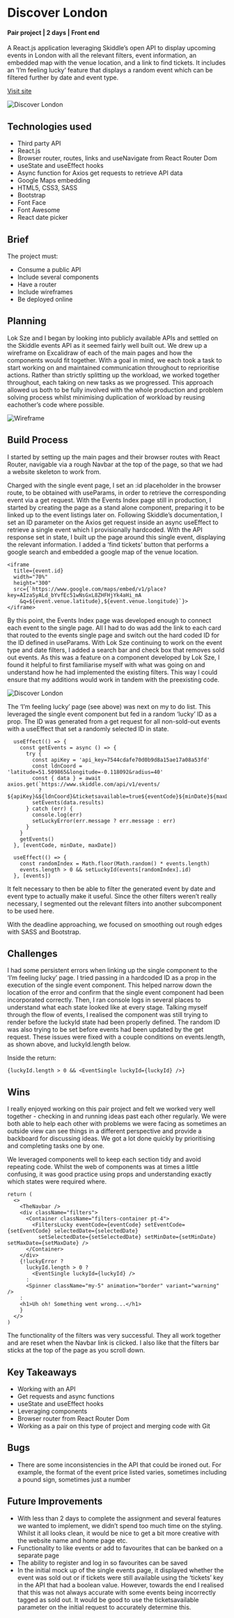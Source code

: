 # Discover London
#### Pair project  |  2 days  |  Front end

A React.js application leveraging Skiddle’s open API to display upcoming events in London with all the relevant filters, event information, an embedded map with the venue location, and a link to find tickets. It includes an ‘I’m feeling lucky’ feature that displays a random event which can be  filtered further by date and event type.

[Visit site](https://discoverlondon.netlify.app)

![Discover London](/assets/planning/homepage.png)



## Technologies used
- Third party API
- React.js
- Browser router, routes, links and useNavigate from React Router Dom
- useState and useEffect hooks
- Async function for Axios get requests to retrieve API data
- Google Maps embedding
- HTML5, CSS3, SASS
- Bootstrap
- Font Face
- Font Awesome
- React date picker



## Brief
The project must:
- Consume a public API
- Include several components
- Have a router
- Include wireframes
- Be deployed online



## Planning
Lok Sze and I began by looking into publicly available APIs and settled on the Skiddle events API as it seemed fairly well built out. We drew up a wireframe on Excalidraw of each of the main pages and how the components would fit together. With a goal in mind, we each took a task to start working on and maintained communication throughout to reprioritise actions. Rather than strictly splitting up the workload, we worked together throughout, each taking on new tasks as we progressed. This approach allowed us both to be fully involved with the whole production and problem solving process whilst minimising duplication of workload by reusing eachother’s code where possible.

![Wireframe](/assets/planning/wireframe.png)
<!-- <img src="./assets/planning/wireframe.png" width="80%" > -->



## Build Process
I started by setting up the main pages and their browser routes with React Router, navigable via a rough Navbar at the top of the page, so that we had a website skeleton to work from. 

Charged with the single event page, I set an :id placeholder in the browser route, to be obtained with useParams, in order to retrieve the corresponding event via a get request. With the Events Index page still in production, I started by creating the page as a stand alone component, preparing it to be linked up to the event listings later on. Following Skiddle’s documentation, I set an ID parameter on the Axios get request inside an async useEffect to retrieve a single event which I provisionally hardcoded. With the API response set in state, I built up the page around this single event, displaying the relevant information. I added a ‘find tickets’ button that performs a google search and embedded a google map of the venue location.
```
<iframe
  title={event.id}
  width="70%"
  height="300"
  src={`https://www.google.com/maps/embed/v1/place?key=AIzaSyALd_bYvfEc51wNsGxL8ZHFHjYk4aHi_mA
    &q=${event.venue.latitude},${event.venue.longitude}`}>
</iframe>
```
By this point, the Events Index page was developed enough to connect each event to the single page. All I had to do was add the link to each card that routed to the events single page and switch out the hard coded ID for the ID defined in useParams. With Lok Sze continuing to work on the event type and date filters, I added a search bar and check box that removes sold out events. As this was a feature on a component developed by Lok Sze, I found it helpful to first familiarise myself with what was going on and understand how he had implemented the existing filters. This way I could ensure that my additions would work in tandem with the preexisting code. 

![Discover London](/assets/planning/lucky.png)

The ‘I’m feeling lucky’ page (see above) was next on my to do list. This leveraged the single event component but fed in a random ‘lucky’ ID as a prop. The ID was generated from a get request for all non-sold-out events with a useEffect that set a randomly selected ID in state.
```
  useEffect(() => {
    const getEvents = async () => {
      try {
        const apiKey = 'api_key=7544cdafe70d0b9d8a15ae17a08a53fd'
        const ldnCoord = 'latitude=51.509865&longitude=-0.118092&radius=40'
        const { data } = await axios.get(`https://www.skiddle.com/api/v1/events/
          ?${apiKey}&${ldnCoord}&ticketsavailable=true${eventCode}${minDate}${maxDate}`)
        setEvents(data.results)
      } catch (err) {
        console.log(err)
        setLuckyError(err.message ? err.message : err)
      }
    }
    getEvents()
  }, [eventCode, minDate, maxDate])

  useEffect(() => {
    const randomIndex = Math.floor(Math.random() * events.length)
    events.length > 0 && setLuckyId(events[randomIndex].id)
  }, [events])
```
It felt necessary to then be able to filter the generated event by date and event type to actually make it useful. Since the other filters weren’t really necessary, I segmented out the relevant filters into another subcomponent to be used here.

With the deadline approaching, we focused on smoothing out rough edges with SASS and Bootstrap.  



## Challenges
I had some persistent errors when linking up the single component to the ‘I’m feeling lucky’ page. I tried passing in a hardcoded ID as a prop in the execution of the single event component. This helped narrow down the location of the error and confirm that the single event component had been incorporated correctly. Then, I ran console logs in several places to understand what each state looked like at every stage. Talking myself through the flow of events, I realised the component was still trying to render before the luckyId state had been properly defined. The random ID was also trying to be set before events had been updated by the get request. These issues were fixed with a couple conditions on events.length, as shown above, and luckyId.length below.

Inside the return:
```
{luckyId.length > 0 && <EventSingle luckyId={luckyId} />}
```



## Wins
I really enjoyed working on this pair project and felt we worked very well together - checking in and running ideas past each other regularly. We were both able to help each other with problems we were facing as sometimes an outside view can see things in a different perspective and provide a backboard for discussing ideas. We got a lot done quickly by prioritising and completing tasks one by one. 

We leveraged components well to keep each section tidy and avoid repeating code. Whilst the web of components was at times a little confusing, it was good practice using props and understanding exactly which states were required where.
```
return (
  <>
    <TheNavbar />
    <div className="filters">
      <Container className="filters-container pt-4">
        <FiltersLucky eventCode={eventCode} setEventCode={setEventCode} selectedDate={selectedDate}
          setSelectedDate={setSelectedDate} setMinDate={setMinDate} setMaxDate={setMaxDate} />
      </Container>
    </div>
    {!luckyError ? 
      luckyId.length > 0 ?
        <EventSingle luckyId={luckyId} />
      :
      <Spinner className="my-5" animation="border" variant="warning" />
    :
    <h1>Uh oh! Something went wrong...</h1>
    }
  </>
)
```
The functionality of the filters was very successful. They all work together and are reset when the Navbar link is clicked. I also like that the filters bar sticks at the top of the page as you scroll down.



## Key Takeaways
- Working with an API
- Get requests and async functions
- useState and useEffect hooks
- Leveraging components
- Browser router from React Router Dom
- Working as a pair on this type of project and merging code with Git



## Bugs
- There are some inconsistencies in the API that could be ironed out. For example, the format of the event price listed varies, sometimes including a pound sign, sometimes just a number



## Future Improvements
- With less than 2 days to complete the assignment and several features we wanted to implement, we didn’t spend too much time on the styling. Whilst it all looks clean, it would be nice to get a bit more creative with the website name and home page etc. 
- Functionality to like events or add to favourites that can be banked on a separate page
- The ability to register and log in so favourites can be saved
- In the initial mock up of the single events page, it displayed whether the event was sold out or if tickets were still available using the ‘tickets’ key in the API that had a boolean value. However, towards the end I realised that this was not always accurate with some events being incorrectly tagged as sold out. It would be good to use the ticketsavailable parameter on the initial request to accurately determine this.